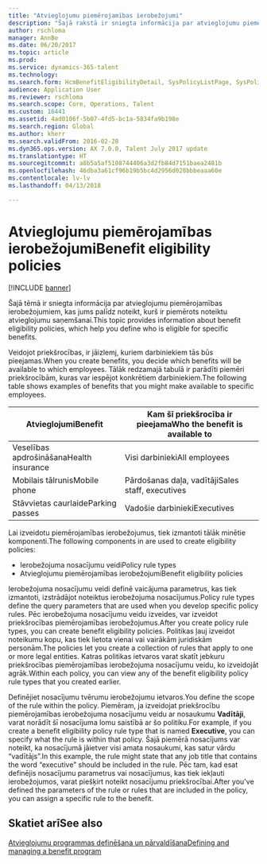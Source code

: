 ```yaml
---
title: "Atvieglojumu piemērojamības ierobežojumi"
description: "Šajā rakstā ir sniegta informācija par atvieglojumu piemērojamības ierobežojumiem, kas jums palīdz noteikt, kurš ir piemērots noteiktu atvieglojumu saņemšanai."
author: rschloma
manager: AnnBe
ms.date: 06/20/2017
ms.topic: article
ms.prod: 
ms.service: dynamics-365-talent
ms.technology: 
ms.search.form: HcmBenefitEligibilityDetail, SysPolicyListPage, SysPolicySourceDocumentRuleType
audience: Application User
ms.reviewer: rschloma
ms.search.scope: Core, Operations, Talent
ms.custom: 16441
ms.assetid: 4ad0106f-5b07-4fd5-bc1a-5834fa9b198e
ms.search.region: Global
ms.author: kherr
ms.search.validFrom: 2016-02-28
ms.dyn365.ops.version: AX 7.0.0, Talent July 2017 update
ms.translationtype: HT
ms.sourcegitcommit: a8b5a5af5108744406a3d2fb84d7151baea2481b
ms.openlocfilehash: 46dba3a61cf96b19b5bc4d2956d028bbbeaaa60e
ms.contentlocale: lv-lv
ms.lasthandoff: 04/13/2018

---
```


# <a name="benefit-eligibility-policies"></a><span data-ttu-id="b61a3-103">Atvieglojumu piemērojamības ierobežojumi</span><span class="sxs-lookup"><span data-stu-id="b61a3-103">Benefit eligibility policies</span></span>

[!INCLUDE [banner](includes/banner.md)]

<span data-ttu-id="b61a3-104">Šajā tēmā ir sniegta informācija par atvieglojumu piemērojamības ierobežojumiem, kas jums palīdz noteikt, kurš ir piemērots noteiktu atvieglojumu saņemšanai.</span><span class="sxs-lookup"><span data-stu-id="b61a3-104">This topic provides information about benefit eligibility policies, which help you define who is eligible for specific benefits.</span></span>

<span data-ttu-id="b61a3-105">Veidojot priekšrocības, ir jāizlemj, kuriem darbiniekiem tās būs pieejamas.</span><span class="sxs-lookup"><span data-stu-id="b61a3-105">When you create benefits, you decide which benefits will be available to which employees.</span></span> <span data-ttu-id="b61a3-106">Tālāk redzamajā tabulā ir parādīti piemēri priekšrocībām, kuras var iespējot konkrētiem darbiniekiem.</span><span class="sxs-lookup"><span data-stu-id="b61a3-106">The following table shows examples of benefits that you might make available to specific employees.</span></span>

| <span data-ttu-id="b61a3-107">Atvieglojumi</span><span class="sxs-lookup"><span data-stu-id="b61a3-107">Benefit</span></span>          | <span data-ttu-id="b61a3-108">Kam šī priekšrocība ir pieejama</span><span class="sxs-lookup"><span data-stu-id="b61a3-108">Who the benefit is available to</span></span> |
|------------------|---------------------------------|
| <span data-ttu-id="b61a3-109">Veselības apdrošināšana</span><span class="sxs-lookup"><span data-stu-id="b61a3-109">Health insurance</span></span> | <span data-ttu-id="b61a3-110">Visi darbinieki</span><span class="sxs-lookup"><span data-stu-id="b61a3-110">All employees</span></span>                   |
| <span data-ttu-id="b61a3-111">Mobilais tālrunis</span><span class="sxs-lookup"><span data-stu-id="b61a3-111">Mobile phone</span></span>     | <span data-ttu-id="b61a3-112">Pārdošanas daļa, vadītāji</span><span class="sxs-lookup"><span data-stu-id="b61a3-112">Sales staff, executives</span></span>         |
| <span data-ttu-id="b61a3-113">Stāvvietas caurlaide</span><span class="sxs-lookup"><span data-stu-id="b61a3-113">Parking passes</span></span>   | <span data-ttu-id="b61a3-114">Vadošie darbinieki</span><span class="sxs-lookup"><span data-stu-id="b61a3-114">Executives</span></span>                      |

<span data-ttu-id="b61a3-115">Lai izveidotu piemērojamības ierobežojumus, tiek izmantoti tālāk minētie komponenti.</span><span class="sxs-lookup"><span data-stu-id="b61a3-115">The following components in are used to create eligibility policies:</span></span>

-   <span data-ttu-id="b61a3-116">Ierobežojuma nosacījumu veidi</span><span class="sxs-lookup"><span data-stu-id="b61a3-116">Policy rule types</span></span>
-   <span data-ttu-id="b61a3-117">Atvieglojumu piemērojamības ierobežojumi</span><span class="sxs-lookup"><span data-stu-id="b61a3-117">Benefit eligibility policies</span></span>

<span data-ttu-id="b61a3-118">Ierobežojuma nosacījumu veidi definē vaicājuma parametrus, kas tiek izmantoti, izstrādājot noteiktus ierobežojuma nosacījumus.</span><span class="sxs-lookup"><span data-stu-id="b61a3-118">Policy rule types define the query parameters that are used when you develop specific policy rules.</span></span> <span data-ttu-id="b61a3-119">Pēc ierobežojuma nosacījumu veidu izveides, var izveidot priekšrocības piemērojamības ierobežojumus.</span><span class="sxs-lookup"><span data-stu-id="b61a3-119">After you create policy rule types, you can create benefit eligibility policies.</span></span> <span data-ttu-id="b61a3-120">Politikas ļauj izveidot noteikumu kopu, kas tiek lietota vienai vai vairākām juridiskām personām.</span><span class="sxs-lookup"><span data-stu-id="b61a3-120">The policies let you create a collection of rules that apply to one or more legal entities.</span></span> <span data-ttu-id="b61a3-121">Katras politikas ietvaros varat skatīt jebkuru priekšrocības piemērojamības ierobežojuma nosacījumu veidu, ko izveidojāt agrāk.</span><span class="sxs-lookup"><span data-stu-id="b61a3-121">Within each policy, you can view any of the benefit eligibility policy rule types that you created earlier.</span></span> 

<span data-ttu-id="b61a3-122">Definējiet nosacījumu tvērumu ierobežojumu ietvaros.</span><span class="sxs-lookup"><span data-stu-id="b61a3-122">You define the scope of the rule within the policy.</span></span> <span data-ttu-id="b61a3-123">Piemēram, ja izveidojat priekšrocību piemērojamības ierobežojuma nosacījumu veidu ar nosaukumu **Vadītāji**, varat norādīt šī nosacījuma lomu saistībā ar šo politiku.</span><span class="sxs-lookup"><span data-stu-id="b61a3-123">For example, if you create a benefit eligibility policy rule type that is named **Executive**, you can specify what the rule is within that policy.</span></span> <span data-ttu-id="b61a3-124">Šajā piemērā nosacījums var noteikt, ka nosacījumā jāietver visi amata nosaukumi, kas satur vārdu “vadītājs”.</span><span class="sxs-lookup"><span data-stu-id="b61a3-124">In this example, the rule might state that any job title that contains the word “executive” should be included in the rule.</span></span> <span data-ttu-id="b61a3-125">Pēc tam, kad esat definējis nosacījumu parametrus vai nosacījumus, kas tiek iekļauti ierobežojumos, varat piešķirt noteikt nosacījumu priekšrocībai.</span><span class="sxs-lookup"><span data-stu-id="b61a3-125">After you've defined the parameters of the rule or rules that are included in the policy, you can assign a specific rule to the benefit.</span></span>

<a name="see-also"></a><span data-ttu-id="b61a3-126">Skatiet arī</span><span class="sxs-lookup"><span data-stu-id="b61a3-126">See also</span></span>
--------

[<span data-ttu-id="b61a3-127">Atvieglojumu programmas definēšana un pārvaldīšana</span><span class="sxs-lookup"><span data-stu-id="b61a3-127">Defining and managing a benefit program</span></span>](manage-benefit-program.md)




